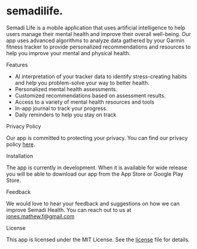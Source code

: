 # semadilife.

Semadi Life is a mobile application that uses artificial intelligence to help users manage their mental health and improve their overall well-being. Our app uses advanced algorithms to analyze data gathered by your Garmin fitness tracker to provide personalized recommendations and resources to help you improve your mental and physical health.

Features

- AI interpretation of your tracker data to identify stress-creating habits and help you problem-solve your way to better health. 
- Personalized mental health assessments. 
- Customized recommendations based on assessment results. 
- Access to a variety of mental health resources and tools
- In-app journal to track your progress. 
- Daily reminders to help you stay on track

Privacy Policy

Our app is committed to protecting your privacy. You can find our privacy policy [here](privacy.html).

Installation

The app is currently in development.  When it is available for wide release you will be able to download our app from the App Store or Google Play Store.

Feedback

We would love to hear your feedback and suggestions on how we can improve Semadi Health. You can reach out to us at jones.mathew.f@gmail.com

License

This app is licensed under the MIT License. See the <a href="./license.html">license</a> file for details.
